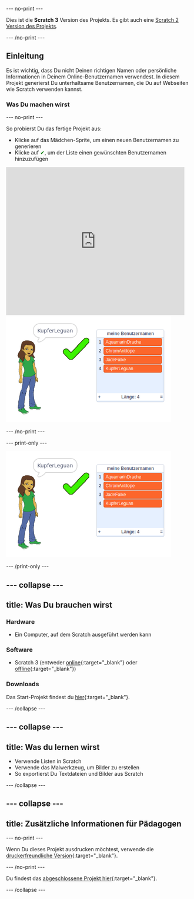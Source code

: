 --- no-print ---

Dies ist die **Scratch 3** Version des Projekts. Es gibt auch eine [Scratch 2 Version des Projekts](https://projects.raspberrypi.org/de-DE/projects/username-generator-scratch2).

--- /no-print ---

## Einleitung

Es ist wichtig, dass Du nicht Deinen richtigen Namen oder persönliche Informationen in Deinem Online-Benutzernamen verwendest. In diesem Projekt generierst Du unterhaltsame Benutzernamen, die Du auf Webseiten wie Scratch verwenden kannst.

### Was Du machen wirst

--- no-print ---

So probierst Du das fertige Projekt aus:

- Klicke auf das Mädchen-Sprite, um einen neuen Benutzernamen zu generieren
- Klicke auf <span style="color: green;">✔</span>, um der Liste einen gewünschten Benutzernamen hinzuzufügen

<div class="scratch-preview">
  <iframe allowtransparency="true" width="485" height="402" src="https://scratch.mit.edu/projects/embed/405984091/?autostart=false" frameborder="0" scrolling="no"></iframe>
  <img src="images/usernames-final.png">
</div>

--- /no-print ---

--- print-only ---

![fertiges Projekt](images/usernames-final.png)

--- /print-only ---

--- collapse ---
---
title: Was Du brauchen wirst
---

### Hardware

- Ein Computer, auf dem Scratch ausgeführt werden kann

### Software

- Scratch 3 (entweder [online](http://rpf.io/scratchon){:target="_blank"} oder [offline](http://rpf.io/scratchoff){:target="_blank"})

### Downloads

Das Start-Projekt findest du [hier](http://rpf.io/p/de-DE/username-generator-go){:target="_blank"}.

--- /collapse ---

--- collapse ---
---
title: Was du lernen wirst
---

- Verwende Listen in Scratch
- Verwende das Malwerkzeug, um Bilder zu erstellen
- So exportierst Du Textdateien und Bilder aus Scratch

--- /collapse ---

--- collapse ---
---
title: Zusätzliche Informationen für Pädagogen
---

--- no-print ---

Wenn Du dieses Projekt ausdrucken möchtest, verwende die [druckerfreundliche Version](https://projects.raspberrypi.org/de-DE/projects/username-generator/print){:target="_blank"}.

--- /no-print ---

Du findest das [abgeschlossene Projekt hier](http://rpf.io/p/de-DE/username-generator-get){:target="_blank"}.

--- /collapse ---
